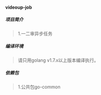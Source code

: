 #### videoup-job

##### 项目简介
> 1.一二审异步任务

##### 编译环境
> 请只用golang v1.7.x以上版本编译执行。  

##### 依赖包
> 1.公共包go-common  
